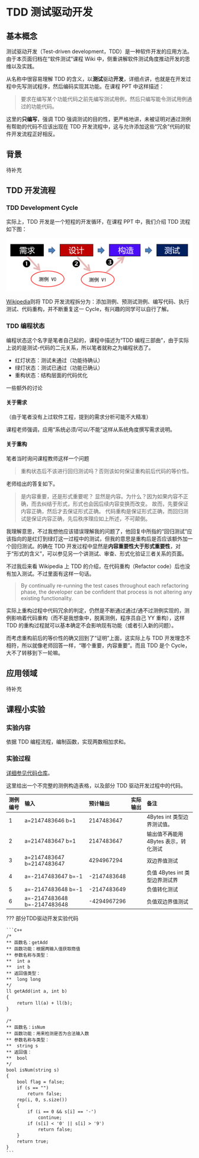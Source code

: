 # TDD 测试驱动开发

## 基本概念

测试驱动开发（Test-driven development，TDD）是一种软件开发的应用方法。由于本页面归档在“软件测试”课程 Wiki 中，侧重讲解软件测试角度推动开发的思维以及实践。

从名称中很容易理解 TDD 的含义，以**测试**驱动**开发**，详细点讲，也就是在开发过程中先写测试程序，然后编码实现其功能。在课程 PPT 中这样描述：

> 要求在编写某个功能代码之前先编写测试用例，然后只编写能令测试用例通过的功能代码。

这里的**只编写**，强调 TDD 强调测试的目的性，更严格地讲，未被证明对通过测例有帮助的代码不应该出现在 TDD 开发流程中，这与允许添加这些“冗余”代码的软件开发流程正好相反。

## 背景

<!-- TODO -->

待补充

## TDD 开发流程

### TDD Development Cycle

实际上，TDD 开发是一个短程的开发循环，在课程 PPT 中，我们介绍 TDD 流程如下图：

![TDD](./images/tdd.png)

[Wikipedia](https://en.wikipedia.org/wiki/Test-driven_development)则将 TDD 开发流程拆分为：添加测例、预测试测例、编写代码、执行测试、代码重构，并不断重复这一 Cycle，有兴趣的同学可以自行了解。

### TDD 编程状态

编程状态这个名字是笔者自己起的，课程中描述为“TDD 编程三部曲”，由于实际上说的是测试-代码的二元关系，所以笔者就称之为编程状态了。

- 红灯状态：测试未通过（功能待确认）
- 绿灯状态：测试已通过（功能已确认）
- 重构状态：结构层面的代码优化

一些额外的讨论

#### 关于需求

（由于笔者没有上过软件工程，提到的需求分析可能不大精准）

课程老师强调，应用“系统必须/可以/不能”这样从系统角度撰写需求说明。

#### 关于重构

笔者当时询问课程教师这样一个问题

> 重构状态后不该进行回归测试吗？否则该如何保证重构前后代码的等价性。

老师给出的答复如下。

> 是内容重要，还是形式重要呢？
> 显然是内容。为什么？因为如果内容不正确，而去纠结于形式，形式也会因后续内容变换而改变。
> 故而，先要保证内容正确，然后才去保证形式正确。
> 代码重构是保证形式正确，而回归测试是保证内容正确，先后秩序理应如上所述，不可颠倒。

我理解意思，不过我想他应该错误理解我的问题了，他回复中所指的“回归测试”应该指向的是红灯到绿灯这一过程中的测试，但我的意思是重构后是否应该额外加一个回归测试。的确在 TDD 开发过程中显然是**内容重要性大于形式重要性**，对于“形式的含义”，可以参见另一个讲测试、审查、形式化验证三者关系的页面。

<!-- TODO -->

不过我后来看 Wikipedia 上 TDD 的介绍，在代码重构（Refactor code）后也没有加入测试。不过里面有这样一句话。

> By continually re-running the test cases throughout each refactoring phase, the developer can be confident that process is not altering any existing functionality.

实际上重构过程中代码冗余的判定，仍然是不断通过通过/通不过测例实现的，测例影响着代码重构（而不是我想象中，脱离测例，程序员自己 YY 重构），这样 TDD 的重构过程就可以基本确定不会影响现有功能（或者引入新的问题）。

而考虑重构前后的等价性的确又回到了“证明”上面，这实际上与 TDD 开发理念不相符，所以就像老师回答一样，“哪个重要，内容重要”。而且 TDD 是个 Cycle，大不了转移到下一轮嘛。

## 应用领域

<!-- TODO -->

待补充

## 课程小实验

### 实验内容

依据 TDD 编程流程，编制函数，实现两数相加求和。

### 实验过程

<!-- TODO 指向代码仓库 -->

[详细参见代码仓库](https://github.com/CSU-CS-WIKI/software-testing)。

这里给出一个不完整的测例构造表格，以及部分 TDD 驱动开发过程中的代码。

| 测例编号 | 输入                        | 预计输出    | 实际输出 | 备注                                 |
| :------- | :-------------------------- | :---------- | :------- | :----------------------------------- |
| 1        | a=2147483646 b=1            | 2147483647  |          | 4Bytes int 类型边界测试值。          |
| 2        | a=2147483647 b=1            | 2147483647  |          | 输出值不再能用 4Bytes 表示，转化测试 |
| 3        | a=2147483647 b=2147483647   | 4294967294  |          | 双边界值测试                         |
| 4        | a=-2147483647 b=-1          | -2147483648 |          | 负值 4Bytes int 类型边界测试界       |
| 5        | a=-2147483648 b=-1          | -2147483649 |          | 负值转化测试                         |
| 6        | a=-2147483648 b=-2147483648 | -4294967296 |          | 负值双边界值测试                     |

??? 部分TDD驱动开发实验代码

    ```C++
    /*
    ** 函数名：getAdd
    ** 函数功能：根据两输入值获取商值
    ** 参数名称与类型：
    **  int a
    **  int b
    ** 返回值类型：
    **  long long
    */
    ll getAdd(int a, int b)
    {
        return ll(a) + ll(b);
    }

    /*
    ** 函数名：isNum
    ** 函数功能：用来检测是否为合法输入数
    ** 参数名称与类型：
    **  string s
    ** 返回值：
    **  bool
    */
    bool isNum(string s)
    {
        bool flag = false;
        if (s == "")
            return false;
        rep(i, 0, s.size())
        {
            if (i == 0 && s[i] == '-')
                continue;
            if (s[i] < '0' || s[i] > '9')
                return false;
        }
        return true;
    }
    ```
